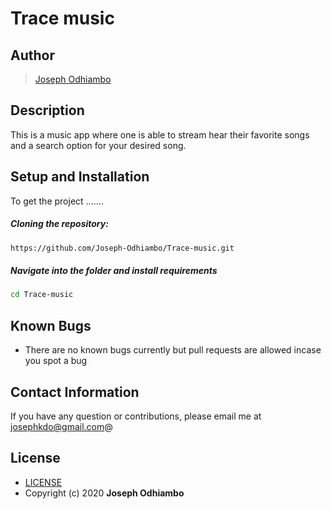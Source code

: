 # Trace music

## Author

>[Joseph Odhiambo](https://github.com/Joseph-Odhiambo)  
  
## Description  
This is a music app where one is able to stream hear their favorite songs and a search option for your desired song. 

## Setup and Installation  
To get the project .......  
  
##### Cloning the repository:  
 ```bash 
 https://github.com/Joseph-Odhiambo/Trace-music.git
```
##### Navigate into the folder and install requirements  
 ```bash 
cd Trace-music  
```
## Known Bugs  
* There are no known bugs currently but pull requests are allowed incase you spot a bug  
  
## Contact Information   
If you have any question or contributions, please email me at josephkdo@gmail.com@ 
  
## License 

* [LICENSE](LICENSE) 
* Copyright (c) 2020 **Joseph Odhiambo**
